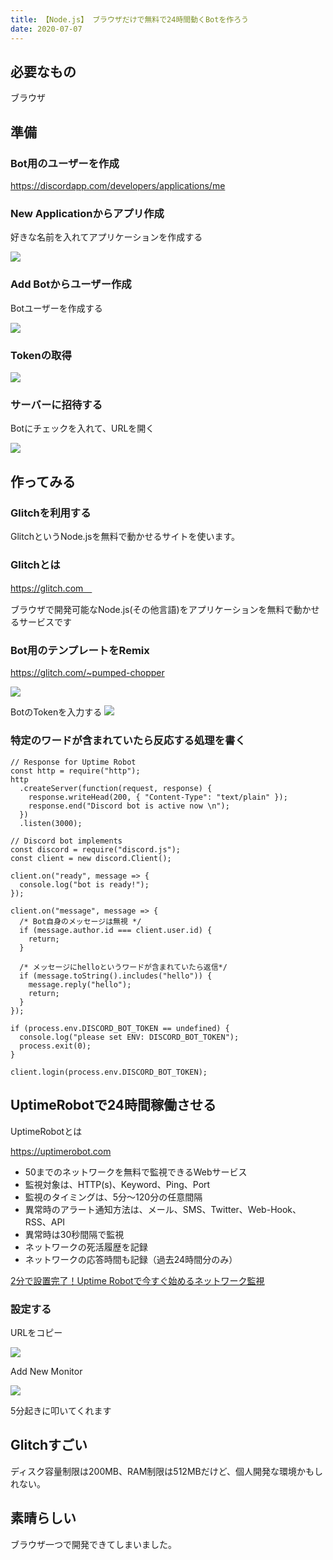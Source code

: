 ```yaml
---
title: 【Node.js】 ブラウザだけで無料で24時間動くBotを作ろう
date: 2020-07-07
---
```


## 必要なもの
ブラウザ

## 準備

### Bot用のユーザーを作成

https://discordapp.com/developers/applications/me

### New Applicationからアプリ作成

好きな名前を入れてアプリケーションを作成する

![](https://i.imgur.com/dFlUKuD.png)

### Add Botからユーザー作成

Botユーザーを作成する

![](https://i.imgur.com/Bb93BC3.png)

### Tokenの取得
![](https://i.imgur.com/v0iWxn3.png)

### サーバーに招待する

Botにチェックを入れて、URLを開く

![](https://i.imgur.com/Ue5279W.png)

## 作ってみる

### Glitchを利用する

GlitchというNode.jsを無料で動かせるサイトを使います。

### Glitchとは
https://glitch.com　

ブラウザで開発可能なNode.js(その他言語)をアプリケーションを無料で動かせるサービスです

### Bot用のテンプレートをRemix
https://glitch.com/~pumped-chopper

![](https://i.imgur.com/ndzbqu4.png)

BotのTokenを入力する
![](https://i.imgur.com/Ldk39v1.png)

### 特定のワードが含まれていたら反応する処理を書く

```js[main.js]
// Response for Uptime Robot
const http = require("http");
http
  .createServer(function(request, response) {
    response.writeHead(200, { "Content-Type": "text/plain" });
    response.end("Discord bot is active now \n");
  })
  .listen(3000);

// Discord bot implements
const discord = require("discord.js");
const client = new discord.Client();

client.on("ready", message => {
  console.log("bot is ready!");
});

client.on("message", message => {
  /* Bot自身のメッセージは無視 */
  if (message.author.id === client.user.id) {
    return;
  }

  /* メッセージにhelloというワードが含まれていたら返信*/
  if (message.toString().includes("hello")) {
    message.reply("hello");
    return;
  }
});

if (process.env.DISCORD_BOT_TOKEN == undefined) {
  console.log("please set ENV: DISCORD_BOT_TOKEN");
  process.exit(0);
}

client.login(process.env.DISCORD_BOT_TOKEN);
```

## UptimeRobotで24時間稼働させる

UptimeRobotとは

https://uptimerobot.com

* 50までのネットワークを無料で監視できるWebサービス
* 監視対象は、HTTP(s)、Keyword、Ping、Port
* 監視のタイミングは、5分〜120分の任意間隔
* 異常時のアラート通知方法は、メール、SMS、Twitter、Web-Hook、RSS、API
* 異常時は30秒間隔で監視
* ネットワークの死活履歴を記録
* ネットワークの応答時間も記録（過去24時間分のみ）

[2分で設置完了！Uptime Robotで今すぐ始めるネットワーク監視](https://liginc.co.jp/web/tool/other-tool/92760)

### 設定する

URLをコピー

![](https://i.imgur.com/YnCvA3U.png)

Add New Monitor

![](https://i.imgur.com/IdkyYzV.png)

5分起きに叩いてくれます

## Glitchすごい
ディスク容量制限は200MB、RAM制限は512MBだけど、個人開発な環境かもしれない。

## 素晴らしい
ブラウザ一つで開発できてしまいました。